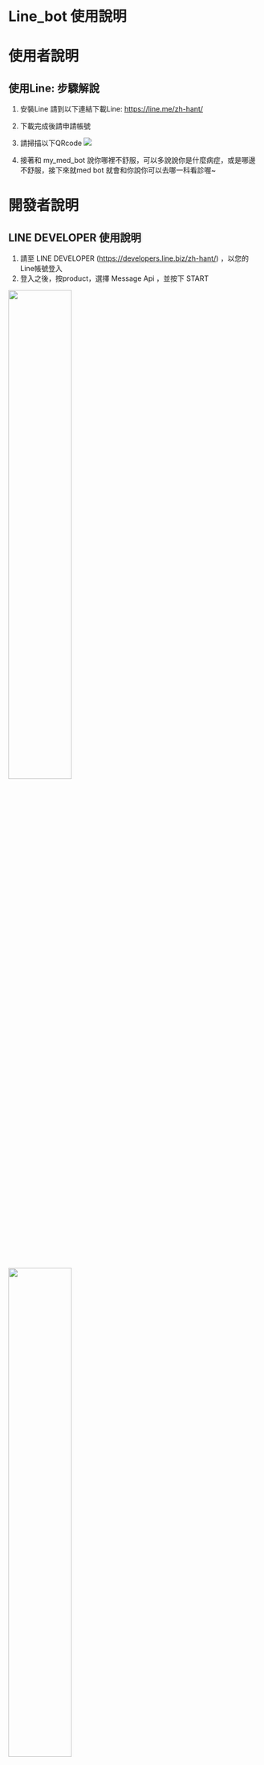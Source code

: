 # Line_bot 使用說明

# 使用者說明
## 使用Line: 步驟解說
1. 安裝Line
   請到以下連結下載Line: https://line.me/zh-hant/
   
2. 下載完成後請申請帳號
   
4. 請掃描以下QRcode
   ![](https://upload.cc/i1/2021/03/05/n9Ekzv.png)

5. 接著和 my_med_bot 說你哪裡不舒服，可以多說說你是什麼病症，或是哪邊不舒服，接下來就med bot 就會和你說你可以去哪一科看診喔~

# 開發者說明

## LINE DEVELOPER 使用說明
1. 請至 LINE DEVELOPER (https://developers.line.biz/zh-hant/) ，以您的Line帳號登入
2. 登入之後，按product，選擇 Message Api ，並按下 START

<img src="https://upload.cc/i1/2021/03/12/31OUhy.png" width="50%" height="50%" />

<img src="https://upload.cc/i1/2021/03/12/i9gxDm.png" width="50%" height="50%" />

3. create api 中設定以下5項必要資訊，了解LINE Official Account Terms of Use 和 LINE official Account API Terms of Use 之後，點下Create 
   a. Provider: 請選擇 create a new provider，然後下面的名字可以自己取名 (以本圖為例，取作 MED_BOT) 
   
<img src="https://upload.cc/i1/2021/03/12/s3jnXt.png" height="50%" />


   b. Channel name: 請自行取名 channel name 這裡是您LINE 的名字 
   c. Channel description: 請描述此聊天機器人用途
   d. Category: 請選擇您的聊天機器人的服務內容範圍 (e.g. 醫療相關) 
   e. Subcategory: 選擇細項的內容服務
   

4. 在Basic setting 中可以找到您的 LINE secret，請貼到 line_app 檔案取代原本 accountInfoDICT["LINE_CHANNEL_SECRET"] (line 15)

例如 : LINE_CHANNEL_SECRET = "your secret"

5. 在Messaging API 中可以到到您的 LINE token，請貼到 line_app 檔案取代原本 accountInfoDICT["LINE_ACCESS_TOKEN"] (line 14)

例如 : LINE_ACCESS_TOKEN   = "your token"

6. 這邊需要一個Server 放在LINE DEVELOPER裡面，這邊可以參考 Heroku，如果已經可以把這個聊天機器人放入那個server，就把這個server 的網誌放在 Messaging API 下 WebHook 中

<img src="https://upload.cc/i1/2021/03/12/rb2x0V.png" width="50%" height="50%" />

7. 如果 Web hook 是顯示成功，那這樣這個聊天機器人就可以在LINE中運作了 

